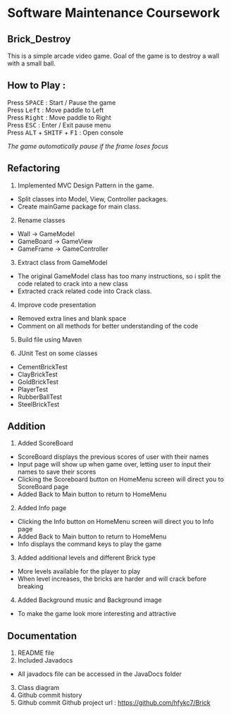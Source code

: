 # Software Maintenance Coursework #

 ## Brick_Destroy ##
This is a simple arcade video game.
Goal of the game is to destroy a wall with a small ball.


## How to Play : ##

Press <kbd>SPACE</kbd> : Start / Pause the game<br>
Press <kbd>Left</kbd> : Move paddle to Left<br>
Press <kbd>Right</kbd> : Move paddle to Right<br>
Press <kbd>ESC</kbd> : Enter / Exit pause menu<br>
Press <kbd>ALT</kbd> + <kbd>SHITF</kbd> + <kbd>F1</kbd> : Open console<br>

*The game automatically pause if the frame loses focus*

## Refactoring ##
1. Implemented MVC Design Pattern in the game.
- Split classes into Model, View, Controller packages.
- Create mainGame package for main class.

2. Rename classes
- Wall -> GameModel
- GameBoard -> GameView
- GameFrame -> GameController

3. Extract class from GameModel
- The original GameModel class has too many instructions, so i split the code related to crack into a new class
- Extracted crack related code into Crack class.

4. Improve code presentation
- Removed extra lines and blank space
- Comment on all methods for better understanding of the code

5. Build file using Maven

6. JUnit Test on some classes
- CementBrickTest
- ClayBrickTest
- GoldBrickTest
- PlayerTest
- RubberBallTest
- SteelBrickTest

## Addition ##
1. Added ScoreBoard
- ScoreBoard displays the previous scores of user with their names
- Input page will show up when game over, letting user to input their names to save their scores
- Clicking the Scoreboard button on HomeMenu screen will direct you to ScoreBoard page
- Added Back to Main button to return to HomeMenu

2. Added Info page
- Clicking the Info button on HomeMenu screen will direct you to Info page
- Added Back to Main button to return to HomeMenu
- Info displays the command keys to play the game

3. Added additional levels and different Brick type
- More levels available for the player to play
- When level increases, the bricks are harder and will crack before breaking
 
4. Added Background music and Background image
- To make the game look more interesting and attractive

## Documentation ##
1. README file
2. Included Javadocs
- All javadocs file can be accessed in the JavaDocs folder
3. Class diagram
4. Github commit history
5. Github commit
Github project url : https://github.com/hfykc7/Brick


